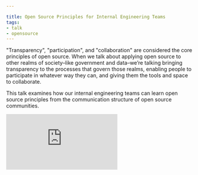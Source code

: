 ```yaml
---

title: Open Source Principles for Internal Engineering Teams
tags:
- talk
- opensource
---
```


"Transparency", "participation", and "collaboration" are considered the core principles of open source. When we talk about applying open source to other realms of society–like government and data–we’re talking bringing transparency to the processes that govern those realms, enabling people to participate in whatever way they can, and giving them the tools and space to collaborate.

This talk examines how our internal engineering teams can learn open source principles from the communication structure of open source communities.

<div class="embed"><iframe src="https://www.youtube.com/embed/IEwtBi7P9cQ" frameborder="0" allowfullscreen></iframe></div>

<script async class="speakerdeck-embed" data-id="310d4771c0f34602a3a688022e2346e3" data-ratio="1.77777777777778" src="//speakerdeck.com/assets/embed.js"></script>
